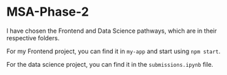 # MSA-Phase-2

I have chosen the Frontend and Data Science pathways, which are in their respective folders. 

For my Frontend project, you can find it in `my-app` and start using `npm start`. 

For the data science project, you can find it in the `submissions.ipynb` file. 
